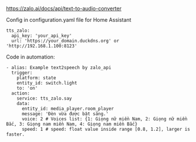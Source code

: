 https://zalo.ai/docs/api/text-to-audio-converter

Config in configuration.yaml file for Home Assistant
```
tts_zalo:
  api_key: 'your_api_key'
  url: 'https://your_domain.duckdns.org' or 'http://192.168.1.100:8123'
  ````

Code in automation:
```
- alias: Example text2speech by zalo_api
  trigger:
    platform: state
    entity_id: switch.light
    to: 'on'
  action:
    service: tts_zalo.say
    data:
      entity_id: media_player.room_player
      message: 'Đèn vừa được bật sáng.'
      voice: 2 # Voices list: {1: Giọng nữ miền Nam, 2: Giọng nữ miền Bắc, 3: Giọng nam miền Nam, 4: Giọng nam miền Bắc}
      speed: 1 # speed: float value inside range [0.8, 1.2], larger is faster.
```
